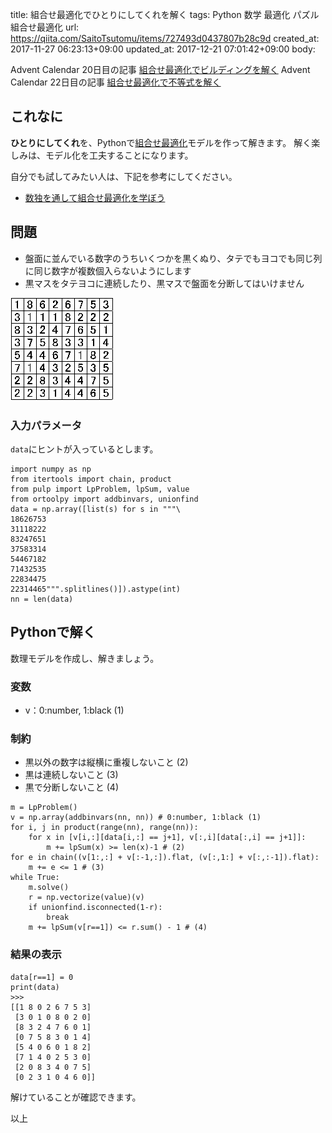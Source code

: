 title: 組合せ最適化でひとりにしてくれを解く
tags: Python 数学 最適化 パズル 組合せ最適化
url: https://qiita.com/SaitoTsutomu/items/727493d0437807b28c9d
created_at: 2017-11-27 06:23:13+09:00
updated_at: 2017-12-21 07:01:42+09:00
body:

Advent Calendar 20日目の記事 [組合せ最適化でビルディングを解く](https://qiita.com/SaitoTsutomu/items/251de8ae14a142ccfb3d)
Advent Calendar 22日目の記事 [組合せ最適化で不等式を解く](https://qiita.com/SaitoTsutomu/items/ed0fe93f9f765262b890)

## これなに

**ひとりにしてくれ**を、Pythonで[組合せ最適化](https://qiita.com/SaitoTsutomu/items/bfbf4c185ed7004b5721)モデルを作って解きます。
解く楽しみは、モデル化を工夫することになります。

自分でも試してみたい人は、下記を参考にしてください。

- [数独を通して組合せ最適化を学ぼう](https://qiita.com/SaitoTsutomu/items/bd09190d8a02432b3f16)

## 問題
* 盤面に並んでいる数字のうちいくつかを黒くぬり、タテでもヨコでも同じ列に同じ数字が複数個入らないようにします
* 黒マスをタテヨコに連続したり、黒マスで盤面を分断してはいけません

![](https://raw.githubusercontent.com/SaitoTsutomu/opt4puzzle/master/pic/hitori.png)

### 入力パラメータ

`data`にヒントが入っているとします。

```py3:python
import numpy as np
from itertools import chain, product
from pulp import LpProblem, lpSum, value
from ortoolpy import addbinvars, unionfind
data = np.array([list(s) for s in """\
18626753
31118222
83247651
37583314
54467182
71432535
22834475
22314465""".splitlines()]).astype(int)
nn = len(data)
```

## Pythonで解く

数理モデルを作成し、解きましょう。

### 変数
* v：0:number, 1:black (1)

### 制約
* 黒以外の数字は縦横に重複しないこと (2)
* 黒は連続しないこと (3)
* 黒で分断しないこと (4)

```py3:python
m = LpProblem()
v = np.array(addbinvars(nn, nn)) # 0:number, 1:black (1)
for i, j in product(range(nn), range(nn)):
    for x in [v[i,:][data[i,:] == j+1], v[:,i][data[:,i] == j+1]]:
        m += lpSum(x) >= len(x)-1 # (2)
for e in chain((v[1:,:] + v[:-1,:]).flat, (v[:,1:] + v[:,:-1]).flat):
    m += e <= 1 # (3)
while True:
    m.solve()
    r = np.vectorize(value)(v)
    if unionfind.isconnected(1-r):
        break
    m += lpSum(v[r==1]) <= r.sum() - 1 # (4)
```

### 結果の表示

```py3:python
data[r==1] = 0
print(data)
>>>
[[1 8 0 2 6 7 5 3]
 [3 0 1 0 8 0 2 0]
 [8 3 2 4 7 6 0 1]
 [0 7 5 8 3 0 1 4]
 [5 4 0 6 0 1 8 2]
 [7 1 4 0 2 5 3 0]
 [2 0 8 3 4 0 7 5]
 [0 2 3 1 0 4 6 0]]
```

解けていることが確認できます。

以上


